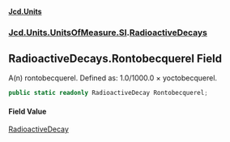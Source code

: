 #### [Jcd.Units](index.md 'index')
### [Jcd.Units.UnitsOfMeasure.SI](Jcd.Units.UnitsOfMeasure.SI.md 'Jcd.Units.UnitsOfMeasure.SI').[RadioactiveDecays](RadioactiveDecays.md 'Jcd.Units.UnitsOfMeasure.SI.RadioactiveDecays')

## RadioactiveDecays.Rontobecquerel Field

A(n) rontobecquerel. Defined as: 1.0/1000.0 × yoctobecquerel.

```csharp
public static readonly RadioactiveDecay Rontobecquerel;
```

#### Field Value
[RadioactiveDecay](RadioactiveDecay.md 'Jcd.Units.UnitTypes.RadioactiveDecay')
